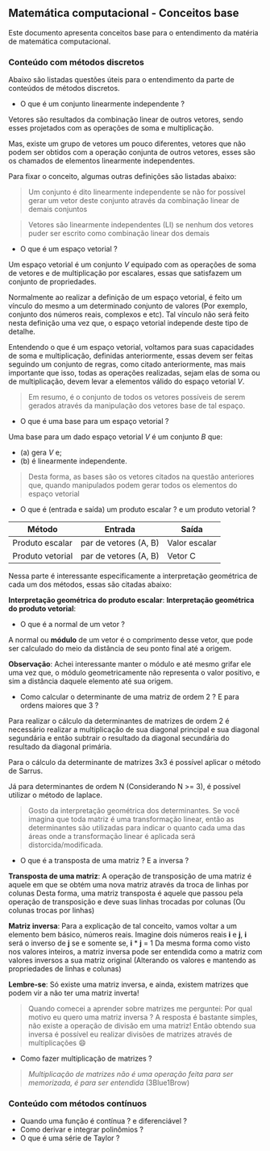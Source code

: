 ## Matemática computacional - Conceitos base

Este documento apresenta conceitos base para o entendimento da matéria de matemática computacional.

### Conteúdo com métodos discretos

Abaixo são listadas questões úteis para o entendimento da parte de conteúdos de métodos discretos.

* O que é um conjunto linearmente independente ?

Vetores são resultados da combinação linear de outros vetores, sendo esses projetados com as operações de soma e multiplicação.

Mas, existe um grupo de vetores um pouco diferentes, vetores que não podem ser obtidos com a operação conjunta de outros vetores, esses são os chamados de elementos linearmente independentes.

Para fixar o conceito, algumas outras definições são listadas abaixo:

> Um conjunto é dito linearmente independente se não for possível gerar um vetor deste conjunto através da combinação linear de demais conjuntos

> Vetores são linearmente independentes (LI) se nenhum dos vetores puder ser escrito como combinação linear dos demais

* O que é um espaço vetorial ?

Um espaço vetorial é um conjunto *V* equipado com as operações de soma de vetores e de multiplicação por escalares, essas que satisfazem um conjunto de propriedades.

Normalmente ao realizar a definição de um espaço vetorial, é feito um vínculo do mesmo a um determinado conjunto de valores (Por exemplo, conjunto dos números reais, complexos e etc). Tal vínculo não será feito nesta definição uma vez que, o espaço vetorial independe deste tipo de detalhe.

Entendendo o que é um espaço vetorial, voltamos para suas capacidades de soma e multiplicação, definidas anteriormente, essas devem ser feitas seguindo um conjunto de regras, como citado anteriormente, mas mais importante que isso, todas as operações realizadas, sejam elas de soma ou de multiplicação, devem levar a elementos válido do espaço vetorial *V*.

> Em resumo, é o conjunto de todos os vetores possíveis de serem gerados através da manipulação dos vetores base de tal espaço.

* O que é uma base para um espaço vetorial ?

Uma base para um dado espaço vetorial *V* é um conjunto *B* que:
- (a) gera *V* e;
- (b) é linearmente independente.

> Desta forma, as bases são os vetores citados na questão anteriores que, quando manipulados podem gerar todos os elementos do espaço vetorial

* O que é (entrada e saída) um produto escalar ? e um produto vetorial ?

| Método           | Entrada               | Saída         |
|------------------|-----------------------|---------------|
| Produto escalar  | par de vetores (A, B) | Valor escalar |
| Produto vetorial | par de vetores (A, B) | Vetor C       |

Nessa parte é interessante especificamente a interpretação geométrica de cada um dos métodos, essas são citadas abaixo:

**Interpretação geométrica do produto escalar**: 
**Interpretação geométrica do produto vetorial**: 

* O que é a normal de um vetor ?

A normal ou **módulo** de um vetor é o comprimento desse vetor, que pode ser calculado do meio da distância de seu ponto final até a origem.

**Observação**: Achei interessante manter o módulo e até mesmo grifar ele uma vez que, o módulo geometricamente não representa o valor positivo, e sim a distância daquele elemento até sua origem. 

* Como calcular o determinante de uma matriz de ordem 2 ? E para ordens maiores que 3 ?

Para realizar o cálculo da determinantes de matrizes de ordem 2 é necessário realizar a multiplicação de sua diagonal principal e sua diagonal segundária e então subtrair o resultado da diagonal secundária do resultado da diagonal primária.

Para o cálculo da determinante de matrizes 3x3 é possível aplicar o método de Sarrus.

Já para determinantes de ordem N (Considerando N >= 3), é possível utilizar o método de laplace.

> Gosto da interpretação geométrica dos determinantes. Se você imagina que toda matriz é uma transformação linear, então as determinantes são utilizadas para indicar o quanto cada uma das áreas onde a transformação linear é aplicada será distorcida/modificada.

* O que é a transposta de uma matriz ? E a inversa ?

**Transposta de uma matriz**: A operação de transposição de uma matriz é aquele em que se obtém uma nova matriz através da troca de linhas por colunas
Desta forma, uma matriz transposta é aquele que passou pela operação de transposição e deve suas linhas trocadas por colunas (Ou colunas trocas por linhas)

**Matriz inversa**: Para a explicação de tal conceito, vamos voltar a um elemento bem básico, números reais. Imagine dois números reais **i** e **j**, **i** será o inverso de **j** se e somente se, **i** * **j** = 1
Da mesma forma como visto nos valores inteiros, a matriz inversa pode ser entendida como a matriz com valores inversos a sua matriz original (Alterando os valores e mantendo as propriedades de linhas e colunas)

**Lembre-se**: Só existe uma matriz inversa, e ainda, existem matrizes que podem vir a não ter uma matriz inverta!

> Quando comecei a aprender sobre matrizes me perguntei: Por qual motivo eu quero uma matriz inversa ? A resposta é bastante simples, não existe a operação de divisão em uma matriz! Então obtendo sua inversa é possível eu realizar divisões de matrizes através de multiplicações :smile:

* Como fazer multiplicação de matrizes ?

> *Multiplicação de matrizes não é uma operação feita para ser memorizada, é para ser entendida* (3Blue1Brow)



### Conteúdo com métodos contínuos

* Quando uma função é contínua ? e diferenciável ?
* Como derivar e integrar polinômios ?
* O que é uma série de Taylor ?
